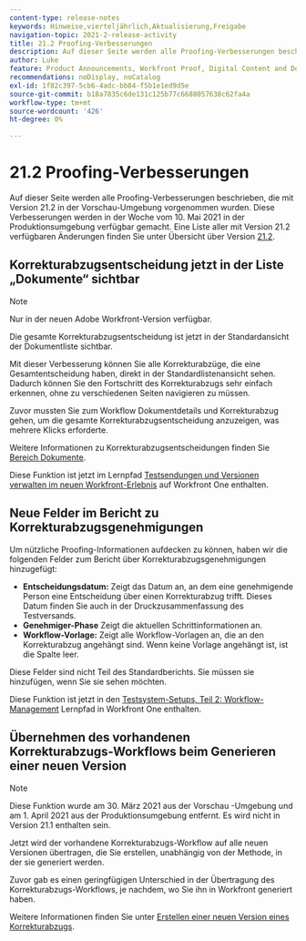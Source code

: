 ```yaml
---
content-type: release-notes
keywords: Hinweise,vierteljährlich,Aktualisierung,Freigabe
navigation-topic: 2021-2-release-activity
title: 21.2 Proofing-Verbesserungen
description: Auf dieser Seite werden alle Proofing-Verbesserungen beschrieben, die mit Version 21.2 in der Vorschau-Umgebung vorgenommen wurden. Diese Verbesserungen werden in der Woche vom 10. Mai 2021 in der Produktionsumgebung verfügbar gemacht. Eine Liste aller mit Version 21.2 verfügbaren Änderungen finden Sie in der Übersicht über die Version 21.2.
author: Luke
feature: Product Announcements, Workfront Proof, Digital Content and Documents
recommendations: noDisplay, noCatalog
exl-id: 1f82c397-5cb6-4adc-bb84-f5b1e1ed9d5e
source-git-commit: b18a7835c6de131c125b77c6688057638c62fa4a
workflow-type: tm+mt
source-wordcount: '426'
ht-degree: 0%

---
```


# 21.2 Proofing-Verbesserungen

Auf dieser Seite werden alle Proofing-Verbesserungen beschrieben, die mit Version 21.2 in der Vorschau-Umgebung vorgenommen wurden. Diese Verbesserungen werden in der Woche vom 10. Mai 2021 in der Produktionsumgebung verfügbar gemacht. Eine Liste aller mit Version 21.2 verfügbaren Änderungen finden Sie unter Übersicht über Version [21.2](../../../product-announcements/product-releases/21.2-release-activity/21-2-release-overview.md).

## Korrekturabzugsentscheidung jetzt in der Liste „Dokumente“ sichtbar

>[!NOTE]
>
>Nur in der neuen Adobe Workfront-Version verfügbar.

Die gesamte Korrekturabzugsentscheidung ist jetzt in der Standardansicht der Dokumentliste sichtbar.

Mit dieser Verbesserung können Sie alle Korrekturabzüge, die eine Gesamtentscheidung haben, direkt in der Standardlistenansicht sehen. Dadurch können Sie den Fortschritt des Korrekturabzugs sehr einfach erkennen, ohne zu verschiedenen Seiten navigieren zu müssen.

Zuvor mussten Sie zum Workflow Dokumentdetails und Korrekturabzug gehen, um die gesamte Korrekturabzugsentscheidung anzuzeigen, was mehrere Klicks erforderte.

Weitere Informationen zu Korrekturabzugsentscheidungen finden Sie [Bereich Dokumente](../../../documents/managing-documents/documents-area.md).

Diese Funktion ist jetzt im Lernpfad [Testsendungen und Versionen verwalten im neuen Workfront-Erlebnis](https://experienceleague.adobe.com/de/docs/workfront-learn/tutorials-workfront/home) auf Workfront One enthalten.

## Neue Felder im Bericht zu Korrekturabzugsgenehmigungen

Um nützliche Proofing-Informationen aufdecken zu können, haben wir die folgenden Felder zum Bericht über Korrekturabzugsgenehmigungen hinzugefügt:

* **Entscheidungsdatum:** Zeigt das Datum an, an dem eine genehmigende Person eine Entscheidung über einen Korrekturabzug trifft. Dieses Datum finden Sie auch in der Druckzusammenfassung des Testversands.
* **Genehmiger-Phase** Zeigt die aktuellen Schrittinformationen an.
* **Workflow-Vorlage:** Zeigt alle Workflow-Vorlagen an, die an den Korrekturabzug angehängt sind. Wenn keine Vorlage angehängt ist, ist die Spalte leer.

Diese Felder sind nicht Teil des Standardberichts. Sie müssen sie hinzufügen, wenn Sie sie sehen möchten.

Diese Funktion ist jetzt in den [Testsystem-Setups, Teil 2: Workflow-Management](https://experienceleague.adobe.com/de/docs/workfront-learn/tutorials-workfront/home) Lernpfad in Workfront One enthalten.

## Übernehmen des vorhandenen Korrekturabzugs-Workflows beim Generieren einer neuen Version

>[!NOTE]
>
>Diese Funktion wurde am 30. März 2021 aus der Vorschau -Umgebung und am 1. April 2021 aus der Produktionsumgebung entfernt. Es wird nicht in Version 21.1 enthalten sein.

Jetzt wird der vorhandene Korrekturabzugs-Workflow auf alle neuen Versionen übertragen, die Sie erstellen, unabhängig von der Methode, in der sie generiert werden.

Zuvor gab es einen geringfügigen Unterschied in der Übertragung des Korrekturabzugs-Workflows, je nachdem, wo Sie ihn in Workfront generiert haben.

Weitere Informationen finden Sie unter [Erstellen einer neuen Version eines Korrekturabzugs](../../../review-and-approve-work/proofing/managing-proofs-within-workfront/create-new-proof-version.md).
